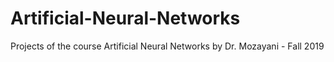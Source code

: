 # Artificial-Neural-Networks
Projects of the course Artificial Neural Networks by Dr. Mozayani - Fall 2019
